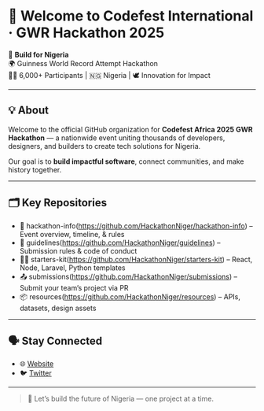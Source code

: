 # 👋 Welcome to Codefest International · GWR Hackathon 2025

🚀 **Build for Nigeria**  
🌍 Guinness World Record Attempt Hackathon  
🧑‍💻 6,000+ Participants | 🇳🇬 Nigeria | 🕊️ Innovation for Impact

---

## 💡 About

Welcome to the official GitHub organization for **Codefest Africa 2025 GWR Hackathon** — a nationwide event uniting thousands of developers, designers, and builders to create tech solutions for Nigeria.

Our goal is to **build impactful software**, connect communities, and make history together.

---

## 🗂 Key Repositories

- 📢 hackathon-info(https://github.com/HackathonNiger/hackathon-info) – Event overview, timeline, & rules
- 📜 guidelines(https://github.com/HackathonNiger/guidelines) – Submission rules & code of conduct
- 🧑‍💻 starters-kit(https://github.com/HackathonNiger/starters-kit) – React, Node, Laravel, Python templates
- 📤 submissions(https://github.com/HackathonNiger/submissions) – Submit your team’s project via PR
- 📦 resources(https://github.com/HackathonNiger/resources) – APIs, datasets, design assets

---

## 🗣 Stay Connected

- 🌐 [Website](https://hackathon.codefestinternational.africa)
- 🐦 [Twitter](https://twitter.com/codefestafrica)

---

> 💙 Let’s build the future of Nigeria — one project at a time.

